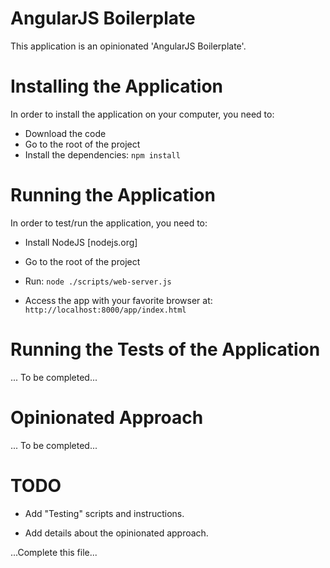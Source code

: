 # AngularJS Boilerplate

This application is an opinionated 'AngularJS Boilerplate'.


# Installing the Application

In order to install the application on your computer, you need to:
- Download the code
- Go to the root of the project
- Install the dependencies: `npm install`


# Running the Application

In order to test/run the application, you need to:

- Install NodeJS [nodejs.org]

- Go to the root of the project

- Run: `node ./scripts/web-server.js`

- Access the app with your favorite browser at: `http://localhost:8000/app/index.html`


# Running the Tests of the Application

... To be completed...


# Opinionated Approach

... To be completed...


# TODO

- Add "Testing" scripts and instructions.

- Add details about the opinionated approach.

...Complete this file...